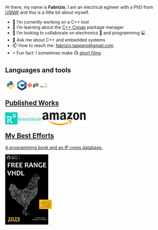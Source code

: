 Hi there, my name is **Fabrizio**, I am an electrical egineer with a PhD from [USNW](https://www.unsw.edu.au) and this is a little bit about myself.


- 🔭 I’m currently working on a C++ tool
- 🌱 I’m learning about the [C++ Conan](https://docs.conan.io/en/latest/) package manager
- 👯 I’m looking to collaborate on electronics :electric_plug: and programming :computer:
- 💬 Ask me about C++ and embedded systems
- 📫 How to reach me: fabrizio.tappero@gmail.com
- ⚡ Fun fact: I sometimes make :tv: [short films](http://focusaway.com/)

## Languages and tools
<p><a href="https://github.com/fabriziotappero">
<img align="left" alt="" width="36px" src="https://raw.githubusercontent.com/github/explore/80688e429a7d4ef2fca1e82350fe8e3517d3494d/topics/python/python.png" />
</p>
  
<p><a href="https://github.com/fabriziotappero">
<img align="left" alt="" width="36px" src="https://raw.githubusercontent.com/github/explore/80688e429a7d4ef2fca1e82350fe8e3517d3494d/topics/cpp/cpp.png" />
</p>
 
<p><a href="https://github.com/fabriziotappero">
<img align="left" alt="" width="36px" src="https://raw.githubusercontent.com/github/explore/80688e429a7d4ef2fca1e82350fe8e3517d3494d/topics/git/git.png" />
</p>
  
<p><a href="https://github.com/fabriziotappero">
<img align="left" alt="" width="36px" src="https://raw.githubusercontent.com/github/explore/80688e429a7d4ef2fca1e82350fe8e3517d3494d/topics/mysql/mysql.png" />
</p>
<br />
<br />

## Published Works
<p><a href="https://www.researchgate.net/profile/Fabrizio-Tappero">
<img align="left" alt="Python" width="120px" src="https://github.com/fabriziotappero/fabriziotappero/blob/main/img/research_gate.png" />
</p>
<p><a href="https://www.amazon.com/Books-Fabrizio-Tappero/s?rh=n%3A283155%2Cp_27%3AFabrizio+Tapperohtml ">
<img align="left" alt="Python" width="140px" src="https://github.com/fabriziotappero/fabriziotappero/blob/main/img/amazon.png" />
</p>
<br />
<br />

## My Best Efforts
  A programming book and an IP cores database.
<p align="left">
<a href="https://github.com/fabriziotappero/Free-Range-VHDL-book">
<img align="left" src="https://github.com/fabriziotappero/Free-Range-VHDL-book/blob/master/pics/cover.png?raw=true" width = "30%" alt="">
</p>

 <p align="left">
  <a href="https://fabriziotappero.github.io/opencores-scraper/cores.html">
    <img align="left" src="https://github.com/fabriziotappero/opencores-scraper/blob/master/search_table.png?raw=true" width = "50%" alt=""/>
  </a>
</p>

